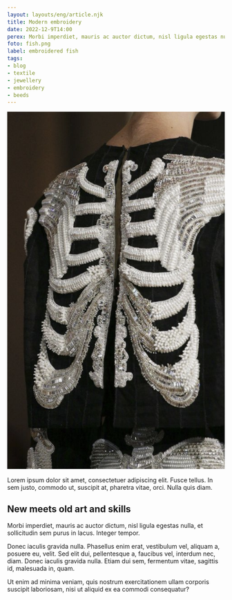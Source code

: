 ```yaml
---
layout: layouts/eng/article.njk
title: Modern embroidery
date: 2022-12-9T14:00
perex: Morbi imperdiet, mauris ac auctor dictum, nisl ligula egestas nulla, et sollicitudin sem purus in lacus. Integer tempor.
foto: fish.png
label: embroidered fish
tags: 
- blog
- textile
- jewellery
- embroidery
- beeds
---
```

<div class="blog-photo">
<img class="blog-gallery__item" src="/images/skulls/skeleton sweater.png" alt="skeleton sweater">
</div>

Lorem ipsum dolor sit amet, consectetuer adipiscing elit. Fusce tellus. In sem justo, commodo ut, suscipit at, pharetra vitae, orci. Nulla quis diam.

## New meets old art and skills
 Morbi imperdiet, mauris ac auctor dictum, nisl ligula egestas nulla, et sollicitudin sem purus in lacus. Integer tempor. 
 
 Donec iaculis gravida nulla. Phasellus enim erat, vestibulum vel, aliquam a, posuere eu, velit. Sed elit dui, pellentesque a, faucibus vel, interdum nec, diam. Donec iaculis gravida nulla. Etiam dui sem, fermentum vitae, sagittis id, malesuada in, quam. 
 
 Ut enim ad minima veniam, quis nostrum exercitationem ullam corporis suscipit laboriosam, nisi ut aliquid ex ea commodi consequatur? 
 
 